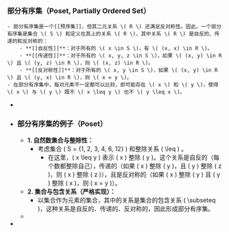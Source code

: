 ### 部分有序集（Poset, Partially Ordered Set）
	- 部分有序集是一个[[预序集]]，但其二元关系 \( R \) 还满足反对称性。因此，一个部分有序集是集合 \( S \) 和定义在其上的关系 \( R \)，其中关系 \( R \) 是自反的、传递的和反对称的：
		- **[[自反性]]**：对于所有的 \( x \in S \)，有 \( (x, x) \in R \)。
		- **[[传递性]]**：对于所有的 \( x, y, z \in S \)，如果 \( (x, y) \in R \) 且 \( (y, z) \in R \)，则 \( (x, z) \in R \)。
		- **[[反对称性]]**：对于所有的 \( x, y \in S \)，如果 \( (x, y) \in R \) 且 \( (y, x) \in R \)，则 \( x = y \)。
	- 在部分有序集中，每对元素不一定都可以比较，即可能存在 \( x \) 和 \( y \)，使得 \( x \) 与 \( y \) 既不 \( x \leq y \) 也不 \( y \leq x \)。
-
- ### 部分有序集的例子（Poset）
	- **1. 自然数集合与整除性：**
		- 考虑集合 \( S = \{1, 2, 3, 4, 6, 12\} \) 和整除关系 \( \leq \) 。
			- 在这里，\( x \leq y \) 表示 \( x \) 整除 \( y \)。这个关系是自反的（每个数都整除自己），传递的（如果 \( x \) 整除 \( y \)，且 \( y \) 整除 \( z \)，则 \( x \) 整除 \( z \)），且是反对称的（如果 \( x \) 整除 \( y \) 且 \( y \) 整除 \( x \)，则 \( x = y \)）。
	- **2. 集合与包含关系（严格实现）：**
		- 以集合作为元素的集合，其中的关系是集合的包含关系 \( \subseteq \)，这种关系是自反的、传递的、反对称的，因此形成部分有序集。
	-
-